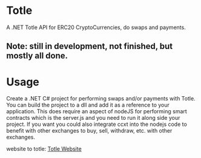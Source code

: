 # Totle
A .NET Totle API for ERC20 CryptoCurrencies, do swaps and payments.

## Note: still in development, not finished, but mostly all done.

# Usage
Create a .NET C# project for performing swaps and/or payments with Totle. You can build the project to a dll and add it as a reference to your
application. This does require an aspect of nodeJS for performing smart contracts which is the server.js and you need to run it along side
your project. If you want you could also integrate ccxt into the nodejs code to benefit with other exchanges to buy, sell, withdraw, etc. with
other exchanges.

website to totle: [Totle Website](https://www.totle.com/)
